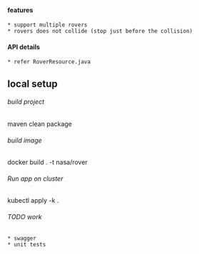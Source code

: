 
#### features
    * support multiple rovers
    * rovers does not collide (stop just before the collision)

#### API details
    * refer RoverResource.java

## local setup

###### build project

maven clean package

###### build image

docker build . -t nasa/rover

###### Run app on cluster

kubectl apply -k .

###### TODO work
    * swagger
    * unit tests
